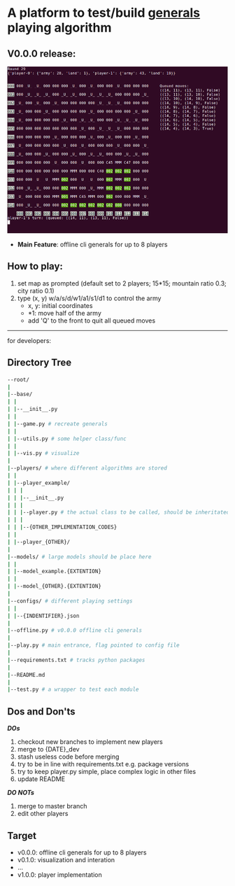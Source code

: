 # A platform to test/build [generals](generals.io) playing algorithm

V0.0.0 release:
-----
![demo](screenshot.png)
* **Main Feature**: offline cli generals for up to 8 players

How to play:
-----
1. set map as prompted (default set to 2 players; 15*15; mountain ratio 0.3; city ratio 0.1)
2. type (x, y) w/a/s/d/w1/a1/s1/d1 to control the army
    * x, y: initial coordinates
    * *1: move half of the army
    * add 'Q' to the front to quit all queued moves

------------
for developers:

Directory Tree
-----
```sh
--root/
|
|--base/
| |
| |--__init__.py
| |
| |--game.py # recreate generals
| |
| |--utils.py # some helper class/func
| |
| |--vis.py # visualize 
|
|--players/ # where different algorithms are stored
| |
| |--player_example/
| | |
| | |--__init__.py
| | |
| | |--player.py # the actual class to be called, should be inheritated from base_player
| | |
| | |--{OTHER_IMPLEMENTATION_CODES}
| |
| |--player_{OTHER}/
|
|--models/ # large models should be place here
| |
| |--model_example.{EXTENTION}
| |
| |--model_{OTHER}.{EXTENTION}
|
|--configs/ # different playing settings
| |
| |--{INDENTIFIER}.json
|
|--offline.py # v0.0.0 offline cli generals
|
|--play.py # main entrance, flag pointed to config file
|
|--requirements.txt # tracks python packages
|
|--README.md
|
|--test.py # a wrapper to test each module
```

Dos and Don'ts
-----
***DOs***
1. checkout new branches to implement new players
2. merge to {DATE}_dev
3. stash useless code before merging
4. try to be in line with requirements.txt e.g. package versions
5. try to keep player.py simple, place complex logic in other files
6. update README

***DO NOTs***
1. merge to master branch
2. edit other players

Target
-----
* v0.0.0: offline cli generals for up to 8 players
* v0.1.0: visualization and interation
* ...
* v1.0.0: player implementation